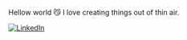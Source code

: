 Hellow world 😼
I love creating things out of thin air.

[![LinkedIn](https://img.shields.io/badge/LinkedIn-%230077B5.svg?logo=linkedin&logoColor=white)](https://www.linkedin.com/in/anweshapradhan?utm_source=share&utm_campaign=share_via&utm_content=profile&utm_medium=android_app) 
